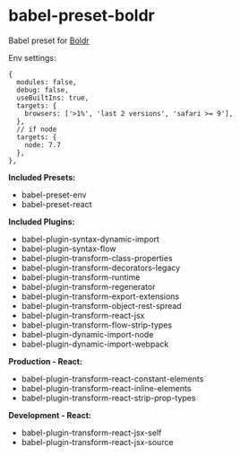 # babel-preset-boldr

Babel preset for [Boldr](https://github.com/strues/boldr)

Env settings: 
```
{
  modules: false,
  debug: false,
  useBuiltIns: true,
  targets: {
    browsers: ['>1%', 'last 2 versions', 'safari >= 9'],
  },
  // if node
  targets: {
    node: 7.7
  },
},
```

**Included Presets:**

- babel-preset-env  
- babel-preset-react  

**Included Plugins:**  

- babel-plugin-syntax-dynamic-import  
- babel-plugin-syntax-flow  
- babel-plugin-transform-class-properties  
- babel-plugin-transform-decorators-legacy  
- babel-plugin-transform-runtime
- babel-plugin-transform-regenerator  
- babel-plugin-transform-export-extensions  
- babel-plugin-transform-object-rest-spread  
- babel-plugin-transform-react-jsx  
- babel-plugin-transform-flow-strip-types
- babel-plugin-dynamic-import-node  
- babel-plugin-dynamic-import-webpack  
   
**Production - React:**  

- babel-plugin-transform-react-constant-elements  
- babel-plugin-transform-react-inline-elements  
- babel-plugin-transform-react-strip-prop-types

**Development - React:**  

- babel-plugin-transform-react-jsx-self  
- babel-plugin-transform-react-jsx-source  



